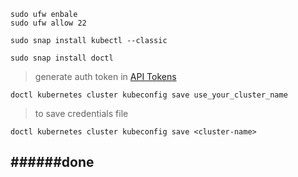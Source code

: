 ```
sudo ufw enbale
sudo ufw allow 22
```

```
sudo snap install kubectl --classic
```
```
sudo snap install doctl
```

> generate auth token in [API Tokens](https://cloud.digitalocean.com/account/api/tokens?i=d6c588)

```
doctl kubernetes cluster kubeconfig save use_your_cluster_name
```
> to save credentials file

```
doctl kubernetes cluster kubeconfig save <cluster-name>
```
######done
---
